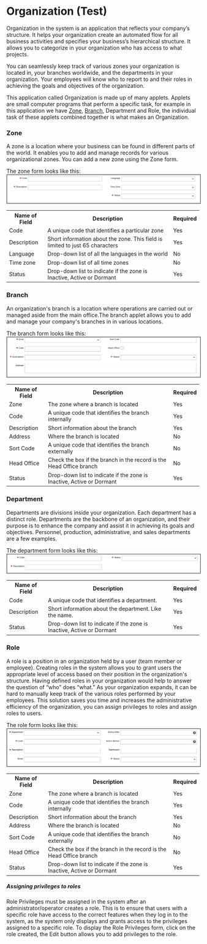# Organization (Test)
Organization in the system is an application that reflects your company’s structure. It helps your organization create an automated flow for all business activities and specifies your business’s hierarchical structure. It allows you to categorize in your organization who has access to what projects. 

You can seamlessly keep track of various zones your organization is located in, your branches worldwide, and the departments in your organization. Your employees will know who to report to and their roles in achieving the goals and objectives of the organization.

This application called Organization is made up of many applets. Applets are small computer programs that perform a specific task, for example in this application we have <a href="#zone">Zone</a>, <a href="#branch">Branch</a>, Department and Role, the individual task of these applets combined together is what makes an Organization.


### Zone
<p id="zone">
A zone is a location where your business can be found in different parts of the world. It enables you to add and manage records for various organizational zones. You can add a new zone using the Zone form.

<!--![Zone form](images/end_user_images/zone_form.png)-->
The zone form looks like this:
<img src="images/end_user_images/zone_form.png" alt="Zone form" style="border: 2px solid  gray;">
<table>
    <tr>
        <th>Name of Field</th>
        <th>Description</th>
        <th>Required</th>
    </tr>
    <tr>
        <td>Code</td>
        <td>A unique code that identifies a particular zone</td>
        <td>Yes</td>
    </tr>
    <tr>
        <td>Description</td>
        <td>Short information about the zone. This field is limited to just 65 characters</td>
        <td>Yes</td>
    </tr>
    <tr>
        <td>Language</td>
        <td>Drop-down list of all the languages in the world</td>
        <td>No</td>
    </tr>    
    <tr>
        <td>Time zone</td>
        <td>Drop-down list of all time zones</td>
        <td>No</td>
    </tr>    
    <tr>
        <td>Status</td>
        <td>Drop-down list to indicate if the zone is Inactive, Active or Dormant</td>
        <td>Yes</td>
    </tr>    
</table>
</p>

### Branch
<p id="branch">
An organization's branch is a location where operations are carried out or managed aside from the main office.The branch applet allows you to add and manage your company's branches in in various locations.

The branch form looks like this:
<img src="images/end_user_images/branch_form.png" alt="Branch form" style="border: 2px solid  gray;">
<table>
    <tr>
        <th>Name of Field</th>
        <th>Description</th>
        <th>Required</th>
    </tr>
    <tr>
        <td>Zone</td>
        <td>The zone where a branch is located</td>
        <td>Yes</td>
    </tr>
    <tr>
        <td>Code</td>
        <td>A unique code that identifies the branch internally</td>
        <td>Yes</td>
    </tr>
    <tr>
        <td>Description</td>
        <td>Short information about the branch</td>
        <td>Yes</td>
    </tr>
    <tr>
        <td>Address</td>
        <td>Where the branch is located</td>
        <td>No</td>
    </tr>    
    <tr>
        <td>Sort Code</td>
        <td>A unique code that identifies the branch externally</td>
        <td>No</td>
    </tr>
    <tr>
        <td>Head Office</td>
        <td>Check the box if the branch in the record is the Head Office branch</td>
        <td>No</td>
    </tr>
    <tr>
        <td>Status</td>
        <td>Drop-down list to indicate if the zone is Inactive, Active or Dormant</td>
        <td>Yes</td>
    </tr>    
</table>
</p>

### Department
<p id="department">
Departments are divisions inside your organization. Each department has a distinct role. Departments are the backbone of an organization, and their purpose is to enhance the company and assist it in achieving its goals and objectives. Personnel, production, administrative, and sales departments are a few examples.

The department form looks like this:
<img src="images/end_user_images/department_form.png" alt="Role form" style="border: 2px solid  gray;">
<table>
    <tr>
        <th>Name of Field</th>
        <th>Description</th>
        <th>Required</th>
    </tr>
    <tr>
        <td>Code</td>
        <td>A unique code that identifies a department.</td>
        <td>Yes</td>
    </tr>
    <tr>
        <td>Description</td>
        <td>Short information about the department. Like the name.</td>
        <td>Yes</td>
    </tr>    <tr>
        <td>Status</td>
        <td>Drop-down list to indicate if the zone is Inactive, Active or Dormant</td>
        <td>Yes</td>
    </tr>
</table>
</p>


### Role
<p id="role">
A role is a position in an organization held by a user (team member or employee). Creating roles in the system allows you to grant users the appropriate level of access based on their position in the organization's structure. Having defined roles in your organization would help to answer the question of “who” does “what.” 
As your organization expands, it can be hard to manually keep track of the various roles performed by your employees. This solution saves you time and increases the administrative efficiency of the organization, you can assign privileges to roles and assign roles to users.

The role form looks like this:
<img src="images/end_user_images/role_form.png" alt="Role form" style="border: 2px solid  gray;">
<table>
    <tr>
        <th>Name of Field</th>
        <th>Description</th>
        <th>Required</th>
    </tr>
    <tr>
        <td>Zone</td>
        <td>The zone where a branch is located</td>
        <td>Yes</td>
    </tr>
    <tr>
        <td>Code</td>
        <td>A unique code that identifies the branch internally</td>
        <td>Yes</td>
    </tr>
    <tr>
        <td>Description</td>
        <td>Short information about the branch</td>
        <td>Yes</td>
    </tr>
    <tr>
        <td>Address</td>
        <td>Where the branch is located</td>
        <td>No</td>
    </tr>    
    <tr>
        <td>Sort Code</td>
        <td>A unique code that identifies the branch externally</td>
        <td>No</td>
    </tr>
    <tr>
        <td>Head Office</td>
        <td>Check the box if the branch in the record is the Head Office branch</td>
        <td>No</td>
    </tr>
    <tr>
        <td>Status</td>
        <td>Drop-down list to indicate if the zone is Inactive, Active or Dormant</td>
        <td>Yes</td>
    </tr>    
</table>
</p>

##### Assigning privileges to roles
Role Privileges must be assigned in the system after an administrator/operator creates a role. This is to ensure that users with a specific role have access to the correct features when they log in to the system, as the system only displays and grants access to the privileges assigned to a specific role.
To display the Role Privileges form, click on the role created, the Edit button allows you to add privileges to the role.
<!--The form looks like this:
<img src="images/end_user_images/privileges_input_form.png" alt="Role form" style="border: 2px solid  gray;">
<table>
    <tr>
        <th>Name of Field</th>
        <th>Description</th>
        <th>Required</th>
    </tr>-->


